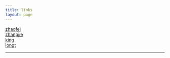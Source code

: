 ```yaml
---
title: links
layout: page
---
```


[zhaofei](http://xuelangZF.github.io)  
[zhangjie](http://jackylife.com)  
[king](http://chings.me)  
[longt](http://longt.me)  

-----
